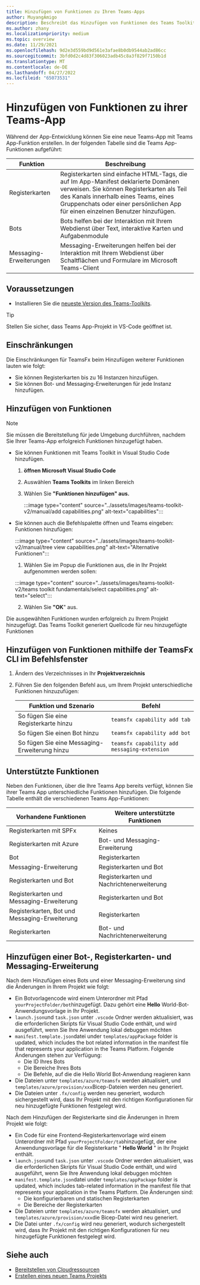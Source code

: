 ```yaml
---
title: Hinzufügen von Funktionen zu Ihren Teams-Apps
author: MuyangAmigo
description: Beschreibt das Hinzufügen von Funktionen des Teams Toolkits
ms.author: zhany
ms.localizationpriority: medium
ms.topic: overview
ms.date: 11/29/2021
ms.openlocfilehash: 9d2e3d559bd9d561e3afae8b0db9544ab2ad86cc
ms.sourcegitcommit: 3bfd0d2c4d83f306023adb45c8a3f829f7150b1d
ms.translationtype: MT
ms.contentlocale: de-DE
ms.lasthandoff: 04/27/2022
ms.locfileid: "65073531"
---
```

# <a name="add-capabilities-to-your-teams-apps"></a>Hinzufügen von Funktionen zu ihrer Teams-App

Während der App-Entwicklung können Sie eine neue Teams-App mit Teams App-Funktion erstellen. In der folgenden Tabelle sind die Teams App-Funktionen aufgeführt:

|**Funktion**|**Beschreibung**|
|--------|-------------|
| Registerkarten |  Registerkarten sind einfache HTML-Tags, die auf Im App-Manifest deklarierte Domänen verweisen. Sie können Registerkarten als Teil des Kanals innerhalb eines Teams, eines Gruppenchats oder einer persönlichen App für einen einzelnen Benutzer hinzufügen.|
| Bots |  Bots helfen bei der Interaktion mit Ihrem Webdienst über Text, interaktive Karten und Aufgabenmodule|
| Messaging-Erweiterungen | Messaging-Erweiterungen helfen bei der Interaktion mit Ihrem Webdienst über Schaltflächen und Formulare im Microsoft Teams-Client|

## <a name="prerequisite"></a>Voraussetzungen

* Installieren Sie die [neueste Version des Teams-Toolkits](https://marketplace.visualstudio.com/items?itemName=TeamsDevApp.ms-teams-vscode-extension).

> [!TIP]
> Stellen Sie sicher, dass Teams App-Projekt in VS-Code geöffnet ist.

## <a name="limitations"></a>Einschränkungen

Die Einschränkungen für TeamsFx beim Hinzufügen weiterer Funktionen lauten wie folgt:

* Sie können Registerkarten bis zu 16 Instanzen hinzufügen.
* Sie können Bot- und Messaging-Erweiterungen für jede Instanz hinzufügen.
## <a name="add-capabilities"></a>Hinzufügen von Funktionen

> [!Note]
> Sie müssen die Bereitstellung für jede Umgebung durchführen, nachdem Sie Ihrer Teams-App erfolgreich Funktionen hinzugefügt haben.
* Sie können Funktionen mit Teams Toolkit in Visual Studio Code hinzufügen.
    1. **öffnen Microsoft Visual Studio Code**
    1. Auswählen **Teams Toolkits** im linken Bereich
    1. Wählen Sie **"Funktionen hinzufügen" aus.**

        :::image type="content" source="../assets/images/teams-toolkit-v2/manual/add capabilities.png" alt-text="capabilities":::

*   Sie können auch die Befehlspalette öffnen und Teams eingeben: Funktionen hinzufügen:

    :::image type="content" source="../assets/images/teams-toolkit-v2/manual/tree view capabilities.png" alt-text="Alternative Funktionen":::


    1. Wählen Sie im Popup die Funktionen aus, die in Ihr Projekt aufgenommen werden sollen:

    :::image type="content" source="../assets/images/teams-toolkit-v2/teams toolkit fundamentals/select capabilities.png" alt-text="select":::

    2. Wählen Sie **"OK**" aus.

Die ausgewählten Funktionen wurden erfolgreich zu Ihrem Projekt hinzugefügt. Das Teams Toolkit generiert Quellcode für neu hinzugefügte Funktionen

## <a name="add-capabilities-using-teamsfx-cli-in-command-window"></a>Hinzufügen von Funktionen mithilfe der TeamsFx CLI im Befehlsfenster

1. Ändern des Verzeichnisses in Ihr **Projektverzeichnis**
1. Führen Sie den folgenden Befehl aus, um Ihrem Projekt unterschiedliche Funktionen hinzuzufügen:

   |Funktion und Szenario| Befehl|
   |-----------------------|----------|
   |So fügen Sie eine Registerkarte hinzu|`teamsfx capability add tab`|
   |So fügen Sie einen Bot hinzu|`teamsfx capability add bot`|
   |So fügen Sie eine Messaging-Erweiterung hinzu|`teamsfx capability add messaging-extension`|

## <a name="supported-capabilities"></a>Unterstützte Funktionen

Neben den Funktionen, über die Ihre Teams App bereits verfügt, können Sie ihrer Teams App unterschiedliche Funktionen hinzufügen. Die folgende Tabelle enthält die verschiedenen Teams App-Funktionen:

|Vorhandene Funktionen|Weitere unterstützte Funktionen|
|--------------------|--------------------|
|Registerkarten mit SPFx|Keines|
|Registerkarten mit Azure|Bot- und Messaging-Erweiterung|
|Bot|Registerkarten|
|Messaging-Erweiterung|Registerkarten und Bot|
|Registerkarten und Bot|Registerkarten und Nachrichtenerweiterung|
|Registerkarten und Messaging-Erweiterung|Registerkarten und Bot|
|Registerkarten, Bot und Messaging-Erweiterung|Registerkarten|
|Registerkarten |Bot- und Nachrichtenerweiterung|

## <a name="add-bot-tab-and-messaging-extension"></a>Hinzufügen einer Bot-, Registerkarten- und Messaging-Erweiterung

Nach dem Hinzufügen eines Bots und einer Messaging-Erweiterung sind die Änderungen in Ihrem Projekt wie folgt:

* Ein Botvorlagencode wird einem Unterordner mit Pfad `yourProjectFolder/bot`hinzugefügt. Dazu gehört eine **Hello** World-Bot-Anwendungsvorlage in Ihr Projekt.
* `launch.json`und `task.json` unter `.vscode` Ordner werden aktualisiert, was die erforderlichen Skripts für Visual Studio Code enthält, und wird ausgeführt, wenn Sie Ihre Anwendung lokal debuggen möchten
* `manifest.template.json`datei under `templates/appPackage` folder is updated, which includes the bot related information in the manifest file that represents your application in the Teams Platform. Folgende Änderungen stehen zur Verfügung:
  * Die ID Ihres Bots
  * Die Bereiche Ihres Bots
  * Die Befehle, auf die die Hello World Bot-Anwendung reagieren kann
* Die Dateien unter `templates/azure/teamsfx` werden aktualisiert, und `templates/azure/provision/xxx`Bicep-Dateien werden neu generiert.
* Die Dateien unter `.fx/config` werden neu generiert, wodurch sichergestellt wird, dass Ihr Projekt mit den richtigen Konfigurationen für neu hinzugefügte Funktionen festgelegt wird.

Nach dem Hinzufügen der Registerkarte sind die Änderungen in Ihrem Projekt wie folgt:

* Ein Code für eine Frontend-Registerkartenvorlage wird einem Unterordner mit Pfad `yourProjectFolder/tab`hinzugefügt, der eine Anwendungsvorlage für die Registerkarte " **Hello World** " in Ihr Projekt enthält.
* `launch.json`und `task.json` unter `.vscode` Ordner werden aktualisiert, was die erforderlichen Skripts für Visual Studio Code enthält, und wird ausgeführt, wenn Sie Ihre Anwendung lokal debuggen möchten
* `manifest.template.json`datei under `templates/appPackage` folder is updated, which includes tab-related information in the manifest file that represents your application in the Teams Platform. Die Änderungen sind:
  * Die konfigurierbaren und statischen Registerkarten
  * Die Bereiche der Registerkarten
* Die Dateien unter `templates/azure/teamsfx` werden aktualisiert, und `templates/azure/provision/xxx`die Bicep-Datei wird neu generiert.
* Die Datei unter `.fx/config` wird neu generiert, wodurch sichergestellt wird, dass Ihr Projekt mit den richtigen Konfigurationen für neu hinzugefügte Funktionen festgelegt wird.



## <a name="see-also"></a>Siehe auch

* [Bereitstellen von Cloudressourcen](provision.md)
* [Erstellen eines neuen Teams Projekts](create-new-project.md)
